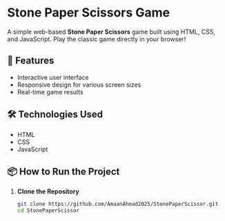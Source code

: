 # Stone Paper Scissors Game

A simple web-based **Stone Paper Scissors** game built using HTML, CSS, and JavaScript. Play the classic game directly in your browser!

## 🚀 Features

- Interactive user interface
- Responsive design for various screen sizes
- Real-time game results

## 🛠️ Technologies Used

- HTML
- CSS
- JavaScript

## 📦 How to Run the Project

1. **Clone the Repository**
   ```bash
   git clone https://github.com/AmaanAhmad2025/StonePaperScissor.git
   cd StonePaperScissor
